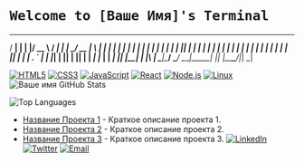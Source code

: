 # `Welcome to [Ваше Имя]'s Terminal`

  _____ _    _  ____   _____ _____ _______ _____ ____  _   _ 
 / ____| |  | |/ __ \ / ____|_   _|__   __|_   _/ __ \| \ | |
| |  __| |  | | |  | | |      | |    | |    | || |  | |  \| |
| | |_ | |  | | |  | | |      | |    | |    | || |  | | . ` |
| |__| | |__| | |__| | |____ _| |_   | |   _| || |__| | |\  |
 \_____|\____/ \____/ \_____|_____|  |_|  |_____\____/|_| \_|

[![HTML5](https://img.shields.io/badge/HTML5-000000?style=for-the-badge&logo=html5&logoColor=green)]()
[![CSS3](https://img.shields.io/badge/CSS3-000000?style=for-the-badge&logo=css3&logoColor=green)]()
[![JavaScript](https://img.shields.io/badge/JavaScript-000000?style=for-the-badge&logo=javascript&logoColor=green)]()
[![React](https://img.shields.io/badge/React-000000?style=for-the-badge&logo=react&logoColor=green)]()
[![Node.js](https://img.shields.io/badge/Node.js-000000?style=for-the-badge&logo=node.js&logoColor=green)]()
[![Linux](https://img.shields.io/badge/Linux-000000?style=for-the-badge&logo=linux&logoColor=green)]()
![Ваше имя GitHub Stats](https://github-readme-stats.vercel.app/api?username=ваш_username&show_icons=true&theme=radical&bg_color=000000&title_color=00FF00&text_color=00FF00)

![Top Languages](https://github-readme-stats.vercel.app/api/top-langs/?username=ваш_username&layout=compact&theme=radical&bg_color=000000&title_color=00FF00&text_color=00FF00)
- [Название Проекта 1](https://github.com/ваш_username/проект1) - Краткое описание проекта 1.
- [Название Проекта 2](https://github.com/ваш_username/проект2) - Краткое описание проекта 2.
- [Название Проекта 3](https://github.com/ваш_username/проект3) - Краткое описание проекта 3.
[![LinkedIn](https://img.shields.io/badge/-LinkedIn-000000?style=for-the-badge&logo=Linkedin&logoColor=green)](https://www.linkedin.com/in/ваш_username)
[![Twitter](https://img.shields.io/badge/-Twitter-000000?style=for-the-badge&logo=twitter&logoColor=green)](https://twitter.com/ваш_username)
[![Email](https://img.shields.io/badge/-Email-000000?style=for-the-badge&logo=gmail&logoColor=green)](mailto:ваш_email@example.com)
